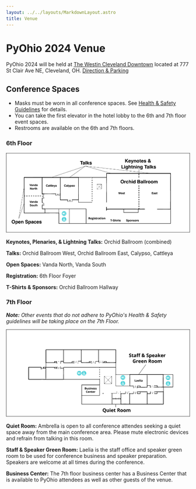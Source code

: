 ```yaml
---
layout: ../../layouts/MarkdownLayout.astro
title: Venue
---
```


# PyOhio 2024 Venue

PyOhio 2024 will be held at [The Westin Cleveland Downtown](https://www.marriott.com/en-us/hotels/clewi-the-westin-cleveland-downtown/) located at 777 St Clair Ave NE, Cleveland, OH. [Direction & Parking](/2024/attend/travel-and-hotels)

## Conference Spaces

- Masks must be worn in all conference spaces. See [Health & Safety Guidelines](/2024/about/health-and-safety) for details.
- You can take the first elevator in the hotel lobby to the 6th and 7th floor event spaces.
- Restrooms are available on the 6th and 7th floors.

### 6th Floor

![6th Floor](../../assets/img/pyohio-2024-westin-6th-floor.png)

**Keynotes, Plenaries, & Lightning Talks:** Orchid Ballroom (combined)

**Talks:** Orchid Ballroom West, Orchid Ballroom East, Calypso, Cattleya

**Open Spaces:** Vanda North, Vanda South

**Registration:** 6th Floor Foyer

**T-Shirts & Sponsors:** Orchid Ballroom Hallway

### 7th Floor

_**Note:** Other events that do not adhere to PyOhio's Health & Safety guidelines will be taking place on the 7th Floor._

![7th Floor](../../assets/img/pyohio-2024-westin-7th-floor.png)

**Quiet Room:** Ambrella is open to all conference attendes seeking a quiet space away from the main conference area. Please mute electronic devices and refrain from talking in this room.

**Staff & Speaker Green Room:** Laelia is the staff office and speaker green room to be used for conference business and speaker preparation. Speakers are welcome at all times during the conference.

**Business Center:** The 7th floor business center has a Business Center that is available to PyOhio attendees as well as other guests of the venue.
